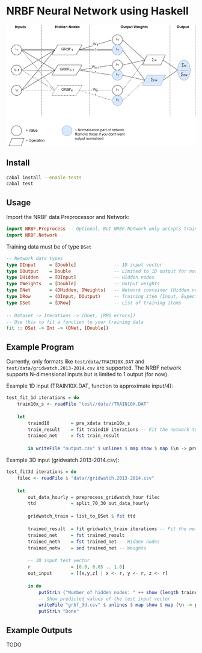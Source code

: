 # NRBF Neural Network using Haskell

![NRBF Network Structure](https://github.com/bendl/nrbf_haskell/blob/master/doc/nrbf.png)

## Install
```sh
cabal install --enable-tests
cabal test
```

## Usage 
Import the NRBF data Preprocessor and Network:
```haskell
import NRBF.Preprocess -- Optional, But NRBF.Network only accepts training data in DSet form
import NRBF.Network
```

Training data must be of type `DSet`
```haskell
-- Network data types
type DInput     = [Double]              -- 1D input vector
type DOutput    = Double                -- Limited to 1D output for now
type DHidden    = [DInput]              -- Hidden nodes
type DWeights   = [Double]              -- Output weights
type DNet       = (DHidden, DWeights)   -- Network container (Hidden nodes, output weights)
type DRow       = (DInput, DOutput)     -- Training item (Input, Expected output)
type DSet       = [DRow]                -- List of training items

-- Dataset -> Iterations -> (Dnet, [RMS errors])
-- Use this to fit a function to your training data
fit :: DSet -> Int -> (DNet, [Double])
```

## Example Program

Currently, only formats like `test/data/TRAIN10X.DAT` and `test/data/gridwatch.2013-2014.csv` are supported.
The NRBF network supports N-dimensional inputs but is limited to 1 output (for now).

Example 1D input (TRAIN10X.DAT, function to approximate input/4):
```haskell
test_fit_1d iterations = do
    train10x_s <- readFile "test//data//TRAIN10X.DAT"
    
    let
        traind10        = pre_xdata train10x_s
        train_result    = fit traind10 iterations -- Fit the network to the training data
        trained_net     = fst train_result

        in writeFile "output.csv" $ unlines $ map show $ map (\n -> predict [n] trained_net) [-1.0, -0.9 .. 5.0]
```

Example 3D input (gridwatch.2013-2014.csv):
```haskell
test_fit3d iterations = do
    filec <- readFile $ "data//gridwatch.2013-2014.csv"
    
    let 
        out_data_hourly = preprocess_gridwatch_hour filec
        ttd             = split_70_30 out_data_hourly

        gridwatch_train = list_to_DSet $ fst ttd

        trained_result  = fit gridwatch_train iterations -- Fit the network to the training data
        trained_net     = fst trained_result
        trained_neth    = fst trained_net -- Hidden nodes
        trained_netw    = snd trained_net -- Weights
        
        -- 3D input test vector
        r               = [0.0, 0.05 .. 1.0]
        out_input       = [[x,y,z] | x <- r, y <- r, z <- r]

        in do
            putStrLn ("Number of hidden nodes: " ++ show (length trained_neth))
            -- Show predicted values of the test input vector
            writeFile "grbf_3d.csv" $ unlines $ map show $ map (\n -> predict n trained_net) out_input
            putStrLn "Done"
```

## Example Outputs
TODO